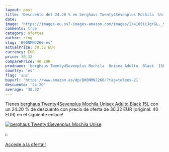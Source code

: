 ```yaml
---
layout: post
title: 'Descuento del 24.20 % en berghaus Twenty4Sevenplus Mochila  Unise'
date: 
image: 'https://images-eu.ssl-images-amazon.com/images/I/4105iiJgYGL._SL200_.jpg'
comments: true
category: ofertas
author: ring
slug: 'B00NMNJ260-es'
actualPrice: 30.32 EUR
currency: EUR
price: 30.32
comparePrice: 40 EUR
prodname: 'berghaus Twenty4Sevenplus Mochila  Unisex Adulto  Black  15L'
country: 'es'
flag: '🇪🇸'
buyurl: 'https://www.amazon.es/dp/B00NMNJ260/?tag=tolees-21'
descuento: '24.20'
average: '30.32'
---
```


Tienes [berghaus Twenty4Sevenplus Mochila  Unisex Adulto  Black  15L](https://www.amazon.es/dp/B00NMNJ260/?tag=tolees-21) con un 24.20 % de descuento con precio de oferta de 30.32 EUR (original: 40 EUR) en el siguiente enlace!

[![berghaus Twenty4Sevenplus Mochila  Unise](https://images-eu.ssl-images-amazon.com/images/I/4105iiJgYGL._SL200_.jpg)](https://www.amazon.es/dp/B00NMNJ260/?tag=tolees-21)

ℹ️:


[Accede a la oferta!!](https://www.amazon.es/dp/B00NMNJ260/?tag=tolees-21)
